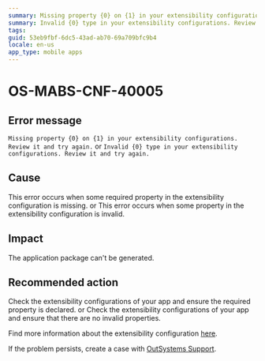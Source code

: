 ```yaml
---
summary: Missing property {0} on {1} in your extensibility configurations. Review it and try again.
summary: Invalid {0} type in your extensibility configurations. Review it and try again.
tags:
guid: 53eb9fbf-6dc5-43ad-ab70-69a709bfc9b4
locale: en-us
app_type: mobile apps
---
```


# OS-MABS-CNF-40005

## Error message

`Missing property {0} on {1} in your extensibility configurations. Review it and try again.`
or
`Invalid {0} type in your extensibility configurations. Review it and try again.`

## Cause

This error occurs when some required property in the extensibility configuration is missing.
or
This error occurs when some property in the extensibility configuration is invalid.

## Impact

The application package can't be generated.

## Recommended action

Check the extensibility configurations of your app and ensure the required property is declared.
or
Check the extensibility configurations of your app and ensure that there are no invalid properties.

Find more information about the extensibility configuration [here](https://success.outsystems.com/Documentation/11/Delivering_Mobile_Apps/Customize_Your_Mobile_App/Extensibility_Configurations_JSON_Schema).

If the problem persists, create a case with [OutSystems Support](https://www.outsystems.com/support/portal/open-support-case?ErrorCode=OS-MABS-CNF-40005).
